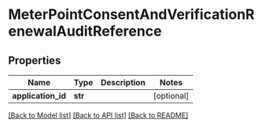 # MeterPointConsentAndVerificationRenewalAuditReference

## Properties
Name | Type | Description | Notes
------------ | ------------- | ------------- | -------------
**application_id** | **str** |  | [optional] 

[[Back to Model list]](../README.md#documentation-for-models) [[Back to API list]](../README.md#documentation-for-api-endpoints) [[Back to README]](../README.md)

